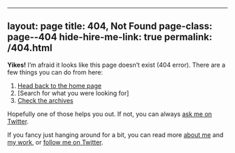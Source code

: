 
---
layout: page
title: 404, Not Found
page-class: page--404
hide-hire-me-link: true
permalink: /404.html
---

**Yikes!** I’m afraid it looks like this page doesn’t exist (404 error). There are a few
things you can do from here:

1. [Head back to the home page](/)
1. [Search for what you were looking for]
1. [Check the archives](/archive/)

Hopefully one of those helps you out. If not, you can always [ask me on
Twitter](https://twitter.com/alekshug).

If you fancy just hanging around for a bit, you can read more [about
me](/about/) and [my work](/services/), or [follow me on
Twitter](https://twitter.com/alekshug).